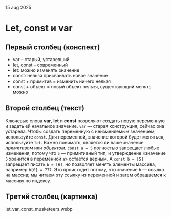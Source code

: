 15 aug 2025
# Let, const и var

## Первый столбец (конспект)
* var – старый, устаревший
* let, const – современный
* let: можно изменять значение
* const: нельзя присваивать новое значение
* const + примитив = изменить ничего нельзя
* const + объект = новый объект нельзя, существующий менять можно

## Второй столбец (текст)
Ключевые слова **var**, **let** и **const** позволяют создать новую переменную и задать ей начальное значение. `var` — старая конструкция, сейчас она устарела. Чтобы создать переменную с неизменяемым значением, используйте `const`. Для переменной, значение которой будет меняться, используйте `let`. Важно понимать, является ли ваше значение *примитивом* или *объектом*. `const a = 5` полностью запрещает любые изменения, потому что `5` — примитивный тип, и утверждение «значение `5` хранится в переменной `a`» остаётся верным. А `const b = [5]` запрещает писать `b = [6]`, но позволяет менять элементы массива, например `b[0] = 777`. Это происходит потому, что значение `b` — ссылка на массив; мы читаем эту ссылку из переменной и затем обращаемся к массиву по индексу.

## Третий столбец (картинка)
let_var_const_musketeers.webp
